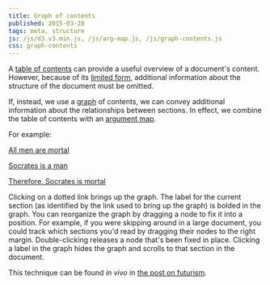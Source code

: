 ```yaml
---
title: Graph of contents
published: 2015-03-28
tags: meta, structure
js: /js/d3.v3.min.js, /js/arg-map.js, /js/graph-contents.js
css: graph-contents
---
```


A [table of contents](https://en.wikipedia.org/wiki/Table_of_contents) can
provide a useful overview of a document's content. However, because of its
[limited form](https://en.wikipedia.org/wiki/Tree_(graph_theory)), additional
information about the structure of the document must be omitted.

If, instead, we use a
[graph](https://en.wikipedia.org/wiki/Directed_graph) of contents, we
can convey additional information about the relationships between sections. In
effect, we combine the table of contents with an
[argument map](https://en.wikipedia.org/wiki/Argument_map).


<!--more-->

For example:

<a href="#arg-map" id="major">All men are mortal</a>

<a href="#arg-map" id="minor">Socrates is a man</a>

<a href="#arg-map" id="conclusion">Therefore, Socrates is mortal</a>

Clicking on a dotted link brings up the graph. The label for the current section
(as identified by the link used to bring up the graph) is bolded in the graph.
You can reorganize the graph by dragging a node to fix it into a position.
For example, if you were skipping around in a large document, you could track
which sections you'd read by dragging their nodes to the right margin.
Double-clicking releases a node that's been fixed in place. Clicking a label in
the graph hides the graph and scrolls to that section in the document.

This technique can be found *in vivo* in [the post on futurism](../futurism).
